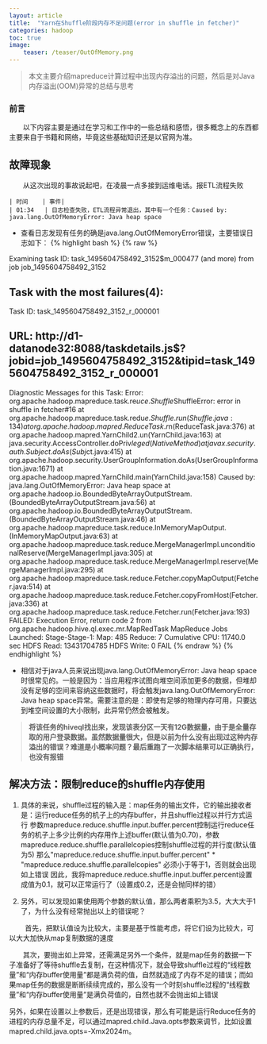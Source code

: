 ```yaml
---
layout: article
title:  "Yarn在Shuffle阶段内存不足问题(error in shuffle in fetcher)"
categories: hadoop
toc: true
image:
    teaser: /teaser/OutOfMemory.png
---
```


> 本文主要介绍mapreduce计算过程中出现内存溢出的问题，然后是对Java内存溢出(OOM)异常的总结与思考

### 前言
&emsp;&emsp;以下内容主要是通过在学习和工作中的一些总结和感悟，很多概念上的东西都主要来自于书籍和网络，毕竟这些基础知识还是以官网为准。
## 故障现象
&emsp;&emsp;从这次出现的事故说起吧，在凌晨一点多接到运维电话。报ETL流程失败


    | 时间    | 事件| 
    | 01:34   | 日志检查失败，ETL流程异常退出，其中有一个任务：Caused by: java.lang.OutOfMemoryError: Java heap space


* 查看日志发现有任务的确是java.lang.OutOfMemoryError错误，主要错误日志如下：
{% highlight bash %}
{% raw %}

 Examining task ID: task_1495604758492_3152$m_000477 (and more) from job job_1495604758492_3152

 Task with the most failures(4):
 -----
 Task ID:
   task_1495604758492_3152_r_000001

 URL:
   http://d1-datanode32:8088/taskdetails.js$?jobid=job_1495604758492_3152&tipid=task_1495604758492_3152_r_000001
 -----
 Diagnostic Messages for this Task:
 Error: org.apache.hadoop.mapreduce.task.re$uce.Shuffle$ShuffleError: error in shuffle in fetcher#16
   at org.apache.hadoop.mapreduce.task.redu$e.Shuffle.run(Shuffle.java:134)
   at org.apache.hadoop.mapred.ReduceTask.r$n(ReduceTask.java:376)
   at org.apache.hadoop.mapred.YarnChild$2.$un(YarnChild.java:163)
   at java.security.AccessController.doPriv$leged(Native Method)
   at javax.security.auth.Subject.doAs(Subj$ct.java:415)
   at org.apache.hadoop.security.UserGroupInformation.doAs(UserGroupInformation.java:1671)
   at org.apache.hadoop.mapred.YarnChild.main(YarnChild.java:158)
 Caused by: java.lang.OutOfMemoryError: Java heap space
   at org.apache.hadoop.io.BoundedByteArrayOutputStream.<init>(BoundedByteArrayOutputStream.java:56)
   at org.apache.hadoop.io.BoundedByteArrayOutputStream.<init>(BoundedByteArrayOutputStream.java:46)
   at org.apache.hadoop.mapreduce.task.reduce.InMemoryMapOutput.<init>(InMemoryMapOutput.java:63)
   at org.apache.hadoop.mapreduce.task.reduce.MergeManagerImpl.unconditionalReserve(MergeManagerImpl.java:305)
   at org.apache.hadoop.mapreduce.task.reduce.MergeManagerImpl.reserve(MergeManagerImpl.java:295)
   at org.apache.hadoop.mapreduce.task.reduce.Fetcher.copyMapOutput(Fetcher.java:514)
   at org.apache.hadoop.mapreduce.task.reduce.Fetcher.copyFromHost(Fetcher.java:336)
   at org.apache.hadoop.mapreduce.task.reduce.Fetcher.run(Fetcher.java:193)
 FAILED: Execution Error, return code 2 from org.apache.hadoop.hive.ql.exec.mr.MapRedTask
 MapReduce Jobs Launched:
 Stage-Stage-1: Map: 485  Reduce: 7   Cumulative CPU: 11740.0 sec   HDFS Read: 13431704785 HDFS Write: 0 FAIL
{% endraw %}
{% endhighlight %}

* 相信对于java人员来说出现java.lang.OutOfMemoryError: Java heap space时很常见的。一般是因为：当应用程序试图向堆空间添加更多的数据，但堆却没有足够的空间来容纳这些数据时，将会触发java.lang.OutOfMemoryError: Java heap space异常。需要注意的是：即使有足够的物理内存可用，只要达到堆空间设置的大小限制，此异常仍然会被触发。
> __将该任务的hiveql找出来，发现该表分区一天有12G数据量，由于是全量存取的用户登录数据。虽然数据量很大，但是以前为什么没有出现过这种内存溢出的错误？难道是小概率问题？最后重跑了一次脚本结果可以正确执行，也没有报错__

## 解决方法：限制reduce的shuffle内存使用 
1. 具体的来说，shuffle过程的输入是：map任务的输出文件，它的输出接收者是：运行reduce任务的机子上的内存buffer，并且shuffle过程以并行方式运行
参数mapreduce.reduce.shuffle.input.buffer.percent控制运行reduce任务的机子上多少比例的内存用作上述buffer(默认值为0.70)，参数mapreduce.reduce.shuffle.parallelcopies控制shuffle过程的并行度(默认值为5)
那么"mapreduce.reduce.shuffle.input.buffer.percent" * "mapreduce.reduce.shuffle.parallelcopies" 必须小于等于1，否则就会出现如上错误
因此，我将mapreduce.reduce.shuffle.input.buffer.percent设置成值为0.1，就可以正常运行了（设置成0.2，还是会抛同样的错）


2. 另外，可以发现如果使用两个参数的默认值，那么两者乘积为3.5，大大大于1了，为什么没有经常抛出以上的错误呢？

&emsp;&emsp; 首先，把默认值设为比较大，主要是基于性能考虑，将它们设为比较大，可以大大加快从map复制数据的速度

&emsp;&emsp;其次，要抛出如上异常，还需满足另外一个条件，就是map任务的数据一下子准备好了等待shuffle去复制，在这种情况下，就会导致shuffle过程的“线程数量”和“内存buffer使用量”都是满负荷的值，自然就造成了内存不足的错误；而如果map任务的数据是断断续续完成的，那么没有一个时刻shuffle过程的“线程数量”和“内存buffer使用量”是满负荷值的，自然也就不会抛出如上错误

另外，如果在设置以上参数后，还是出现错误，那么有可能是运行Reduce任务的进程的内存总量不足，可以通过mapred.child.Java.opts参数来调节，比如设置mapred.child.java.opts=-Xmx2024m。
